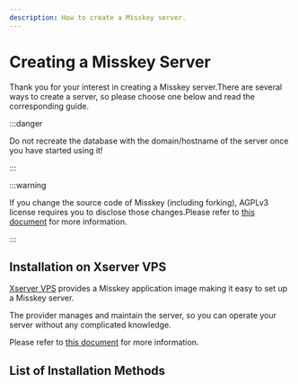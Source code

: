 ```yaml
---
description: How to create a Misskey server.
---
```


# Creating a Misskey Server

Thank you for your interest in creating a Misskey server.There are several ways to create a server, so please choose one below and read the corresponding guide.

:::danger

Do not recreate the database with the domain/hostname of the server once you have started using it!

:::

:::warning

If you change the source code of Misskey (including forking), AGPLv3 license requires you to disclose those changes.Please refer to [this document](/docs/for-admin/install/resources/forking/) for more information.

:::

## Installation on Xserver VPS

[Xserver VPS](https://vps.xserver.ne.jp/) provides a Misskey application image making it easy to set up a Misskey server.

The provider manages and maintain the server, so you can operate your server without any complicated knowledge.

Please refer to [this document](https://sns.xserver.ne.jp/misskey.php) for more information.

## List of Installation Methods

<MkIndex />
